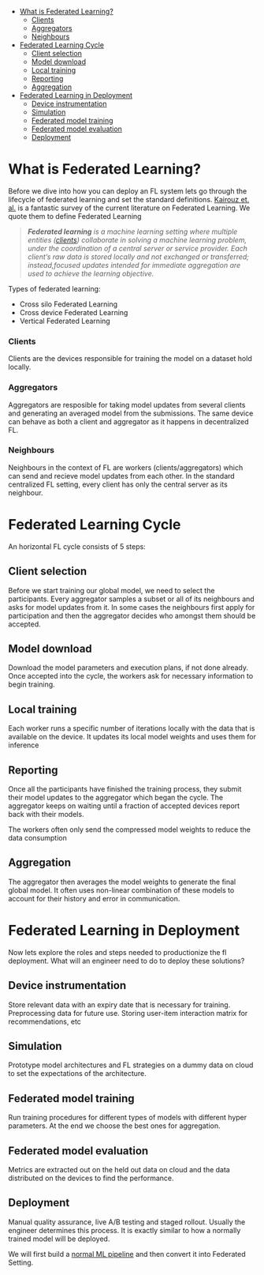 - [What is Federated Learning?](#what-is-federated-learning)
    - [Clients](#clients)
    - [Aggregators](#aggregators)
    - [Neighbours](#neighbours)
- [Federated Learning Cycle](#federated-learning-cycle)
  - [Client selection](#client-selection)
  - [Model download](#model-download)
  - [Local training](#local-training)
  - [Reporting](#reporting)
  - [Aggregation](#aggregation)
- [Federated Learning in Deployment](#federated-learning-in-deployment)
  - [Device instrumentation](#device-instrumentation)
  - [Simulation](#simulation)
  - [Federated model training](#federated-model-training)
  - [Federated model evaluation](#federated-model-evaluation)
  - [Deployment](#deployment)

# What is Federated Learning?

Before we dive into how you can deploy an FL system lets go through the lifecycle of federated learning and set the standard definitions. [Kairouz et. al.](https://arxiv.org/pdf/1912.04977.pdf) is a fantastic survey of the current literature on Federated Learning. We quote them to define Federated Learning

>_**Federated learning** is a machine learning setting where multiple entities ([clients](#clients)) collaborate in solving a machine learning problem, under the coordination of a central server or service provider. Each client’s raw data is stored locally and not exchanged or transferred; instead,focused updates intended for immediate aggregation are used to achieve the learning objective._

Types of federated learning:
- Cross silo Federated Learning
- Cross device Federated Learning
- Vertical Federated Learning
 
### Clients
Clients are the devices responsible for training the model on a dataset hold locally. 

### Aggregators
Aggregators are resposible for taking model updates from several clients and generating an averaged model from the submissions.
The same device can behave as both a client and aggregator as it happens in decentralized FL.

### Neighbours
Neighbours in the context of FL are workers (clients/aggregators) which can send and recieve model updates from each other. 
In the standard centralized FL setting, every client has only the central server as its neighbour.

# Federated Learning Cycle
An horizontal FL cycle consists of 5 steps:

## Client selection 
Before we start training our global model, we need to select the participants. Every aggregator samples a subset or all of its neighbours and asks for model updates from it. In some cases the neighbours first apply for participation and then the aggregator decides who amongst them should be accepted.

## Model download
Download the model parameters and execution plans, if not done already. Once accepted into the cycle, the workers ask for necessary information to begin training. 

## Local training
Each worker runs a specific number of iterations locally with the data that is available on the device. It updates its local model weights and uses them for inference

## Reporting
Once all the participants have finished the training process, they submit their model updates to the aggregator which began the cycle. The aggregator keeps on waiting until a fraction of accepted devices report back with their models. 

The workers often only send the compressed model weights to reduce the data consumption

## Aggregation
The aggregator then averages the model weights to generate the final global model. It often uses non-linear combination of these models to account for their history and error in communication.

# Federated Learning in Deployment 
Now lets explore the roles and steps needed to productionize the fl deployment. What will an engineer need to do to deploy these solutions?

## Device instrumentation
Store relevant data with an expiry date that is necessary for training.
Preprocessing data for future use. Storing user-item interaction matrix for recommendations, etc

## Simulation
Prototype model architectures and FL strategies on a dummy data on cloud to set the expectations of the architecture.

## Federated model training
Run training procedures for different types of models with different hyper parameters. At the end we choose the best ones for aggregation.

## Federated model evaluation
Metrics are extracted out on the held out data on cloud and the data distributed on the devices to find the performance.

## Deployment
Manual quality assurance, live A/B testing and staged rollout. Usually the engineer determines this process. It is exactly similar to how a normally trained model will be deployed.

We will first build a [normal ML pipeline](./Tutorial-Part-2-starting_with_nimbleedge.md) and then convert it into Federated Setting.
